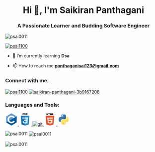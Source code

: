 <h1 align="center">Hi 👋, I'm Saikiran Panthagani</h1>
<h3 align="center">A Passionate Learner and Budding Software Engineer</h3>

<p align="left"> <img src="https://komarev.com/ghpvc/?username=psai0011&label=Profile%20views&color=0e75b6&style=flat" alt="psai0011" /> </p>

<p align="left"> <a href="https://twitter.com/psai1100" target="blank"><img src="https://img.shields.io/twitter/follow/psai1100?logo=twitter&style=for-the-badge" alt="psai1100" /></a> </p>

- 🌱 I’m currently learning **Dsa**

- 📫 How to reach me **panthaganisai123@gmail.com**

<h3 align="left">Connect with me:</h3>
<p align="left">
<a href="https://twitter.com/psai1100" target="blank"><img align="center" src="https://raw.githubusercontent.com/rahuldkjain/github-profile-readme-generator/master/src/images/icons/Social/twitter.svg" alt="psai1100" height="30" width="40" /></a>
<a href="https://linkedin.com/in/saikiran-panthagani-3b9167208" target="blank"><img align="center" src="https://raw.githubusercontent.com/rahuldkjain/github-profile-readme-generator/master/src/images/icons/Social/linked-in-alt.svg" alt="saikiran-panthagani-3b9167208" height="30" width="40" /></a>
</p>

<h3 align="left">Languages and Tools:</h3>
<p align="left"> <a href="https://www.cprogramming.com/" target="_blank"> <img src="https://raw.githubusercontent.com/devicons/devicon/master/icons/c/c-original.svg" alt="c" width="40" height="40"/> </a> <a href="https://www.w3schools.com/css/" target="_blank"> <img src="https://raw.githubusercontent.com/devicons/devicon/master/icons/css3/css3-original-wordmark.svg" alt="css3" width="40" height="40"/> </a> <a href="https://git-scm.com/" target="_blank"> <img src="https://www.vectorlogo.zone/logos/git-scm/git-scm-icon.svg" alt="git" width="40" height="40"/> </a> <a href="https://www.w3.org/html/" target="_blank"> <img src="https://raw.githubusercontent.com/devicons/devicon/master/icons/html5/html5-original-wordmark.svg" alt="html5" width="40" height="40"/> </a> <a href="https://www.python.org" target="_blank"> <img src="https://raw.githubusercontent.com/devicons/devicon/master/icons/python/python-original.svg" alt="python" width="40" height="40"/> </a> </p>

<p><img align="left" src="https://github-readme-stats.vercel.app/api/top-langs?username=psai0011&show_icons=true&locale=en&layout=compact" alt="psai0011" /></p>

<p>&nbsp;<img align="center" src="https://github-readme-stats.vercel.app/api?username=psai0011&show_icons=true&locale=en" alt="psai0011" /></p>

<p><img align="center" src="https://github-readme-streak-stats.herokuapp.com/?user=psai0011&" alt="psai0011" /></p>
